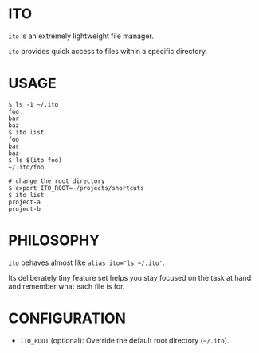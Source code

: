 ITO
===

`ito` is an extremely lightweight file manager.

`ito` provides quick access to files within a specific directory.

USAGE
=====

```
$ ls -1 ~/.ito
foo
bar
baz
$ ito list
foo
bar
baz
$ ls $(ito foo)
~/.ito/foo

# change the root directory
$ export ITO_ROOT=~/projects/shortcuts
$ ito list
project-a
project-b
```

PHILOSOPHY
==========

`ito` behaves almost like `alias ito='ls ~/.ito'`.

Its deliberately tiny feature set helps you stay focused on the task at hand
and remember what each file is for.

CONFIGURATION
=============

- `ITO_ROOT` (optional): Override the default root directory (`~/.ito`).
